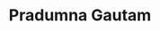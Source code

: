 ---
title: Pradumna Gautam
layout: fellow
university: Anna University
programming-languages: Python, R, SQL, C++
description: Research Scholar@RIT, Cybersecurity, AI, NLP
interests: Geopolitics, Defence, Travelling
img: pradumna.jpg
---